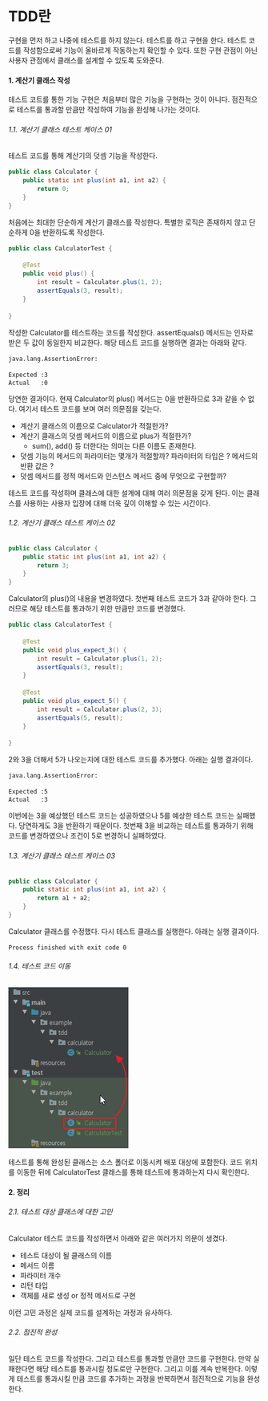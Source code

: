# TDD란

구현을 먼저 하고 나중에 테스트를 하지 않는다.
테스트를 하고 구현을 한다.
테스트 코드를 작성함으로써 기능이 올바르게 작동하는지 확인할 수 있다.
또한 구현 관점이 아닌 사용자 관점에서 클래스를 설계할 수 있도록 도와준다.

#### 1. 계산기 클래스 작성

테스트 코트를 통한 기능 구현은 처음부터 많은 기능을 구현하는 것이 아니다.
점진적으로 테스트를 통과할 만큼만 작성하여 기능을 완성해 나가는 것이다.

###### 1.1. 계산기 클래스 테스트 케이스 01

테스트 코드를 통해 계산기의 덧셈 기능을 작성한다.

```java
public class Calculator {
    public static int plus(int a1, int a2) {
        return 0;
    }
}
```

처음에는 최대한 단순하게 계산기 클래스를 작성한다.
특별한 로직은 존재하지 않고 단순하게 0을 반환하도록 작성한다.


```java
public class CalculatorTest {

    @Test
    public void plus() {
        int result = Calculator.plus(1, 2);
        assertEquals(3, result);
    }

}
```

작성한 Calculator를 테스트하는 코드를 작성한다.
assertEquals() 메서드는 인자로 받은 두 값이 동일한지 비교한다.
해당 테스트 코드를 실행하면 결과는 아래와 같다.

```text
java.lang.AssertionError:

Expected :3
Actual   :0
```

당연한 결과이다.
현재 Calculator의 plus() 메서드는 0을 반환하므로 3과 같을 수 없다.
여기서 테스트 코드를 보며 여러 의문점을 갖는다.

- 계산기 클래스의 이름으로 Calculator가 적절한가?
- 계산기 클래스의 덧셈 메서드의 이름으로 plus가 적절한가?
    - sum(), add() 등 더한다는 의미는 다른 이름도 존재한다.
- 덧셈 기능의 메서드의 파라미터는 몇개가 적절할까? 파라미터의 타입은 ? 메서드의 반환 값은 ?
- 덧셈 메서드를 정적 메서드와 인스턴스 메서드 중에 무엇으로 구현할까?

테스트 코드를 작성하며 클래스에 대한 설계에 대해 여러 의문점을 갖게 된다.
이는 클래스를 사용하는 사용자 입장에 대해 더욱 깊이 이해할 수 있는 시간이다.

###### 1.2. 계산기 클래스 테스트 케이스 02

```java
public class Calculator {
    public static int plus(int a1, int a2) {
        return 3;
    }
}
```

Calculator의 plus()의 내용을 변경하였다.
첫번째 테스트 코드가 3과 같아야 한다.
그러므로 해당 테스트를 통과하기 위한 만큼만 코드를 변경했다.

```java
public class CalculatorTest {

    @Test
    public void plus_expect_3() {
        int result = Calculator.plus(1, 2);
        assertEquals(3, result);
    }

    @Test
    public void plus_expect_5() {
        int result = Calculator.plus(2, 3);
        assertEquals(5, result);
    }

}
```

2와 3을 더해서 5가 나오는지에 대한 테스트 코드를 추가했다.
아래는 실행 결과이다.


```text
java.lang.AssertionError:
 
Expected :5
Actual   :3
```

이번에는 3을 예상했던 테스트 코드는 성공하였으나 5를 예상한 테스트 코드는 실패했다.
당연하게도 3을 반환하기 때문이다.
첫번째 3을 비교하는 테스트를 통과하기 위해 코드를 변경하였으나 조건이 5로 변경하니 실패하였다.

###### 1.3. 계산기 클래스 테스트 케이스 03

```java
public class Calculator {
    public static int plus(int a1, int a2) {
        return a1 + a2;
    }
}
```

Calculator 클래스를 수정했다.
다시 테스트 클래스를 실행한다.
아래는 실행 결과이다.

```text
Process finished with exit code 0
```

###### 1.4. 테스트 코드 이동

![](../img/01.png)

테스트를 통해 완성된 클래스는 소스 폴더로 이동시켜 배포 대상에 포함한다.
코드 위치를 이동한 뒤에 CalculatorTest 클래스를 통해 테스트에 통과하는지 다시 확인한다.

#### 2. 정리

###### 2.1. 테스트 대상 클래스에 대한 고민

Calculator 테스트 코드를 작성하면서 아래와 같은 여러가지 의문이 생겼다.

- 테스트 대상이 될 클래스의 이름
- 메서드 이름
- 파라미터 개수
- 리턴 타입 
- 객체를 새로 생성 or 정적 메서드로 구현

이런 고민 과정은 실제 코드를 설계하는 과정과 유사하다.

###### 2.2. 점진적 완성

일단 테스트 코드를 작성한다.
그리고 테스트를 통과할 만큼만 코드를 구현한다.
만약 실패한다면 해당 테스트를 통과시킬 정도로만 구현한다.
그리고 이를 계속 반복한다.
이렇게 테스트를 통과시킬 만큼 코드를 추가하는 과정을 반복하면서 점진적으로 기능을 완성한다.

